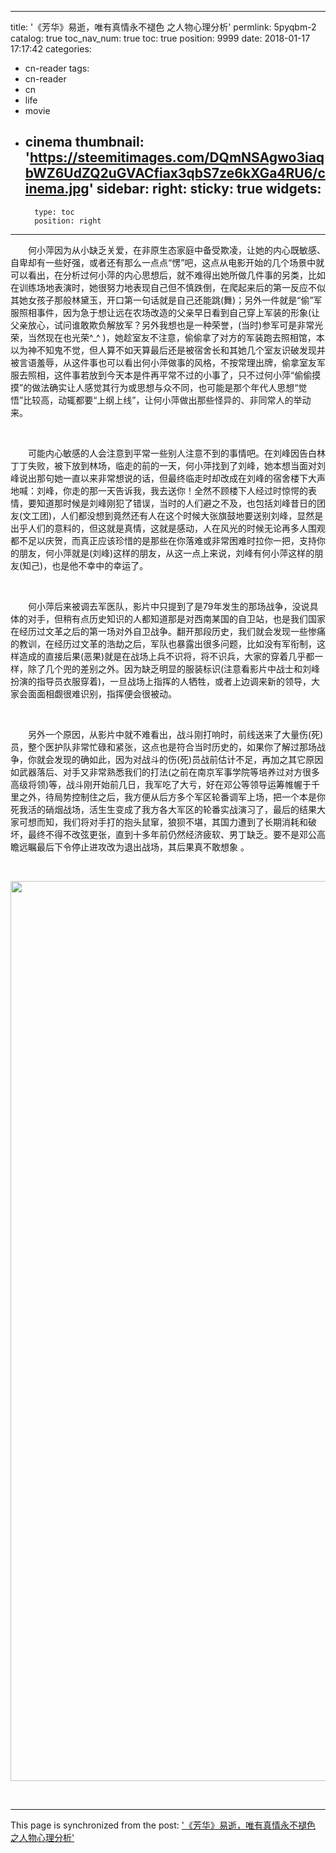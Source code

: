 
---
title: '《芳华》易逝，唯有真情永不褪色 之人物心理分析'
permlink: 5pyqbm-2
catalog: true
toc_nav_num: true
toc: true
position: 9999
date: 2018-01-17 17:17:42
categories:
- cn-reader
tags:
- cn-reader
- cn
- life
- movie
- cinema
thumbnail: 'https://steemitimages.com/DQmNSAgwo3iaqbWZ6UdZQ2uGVACfiax3qbS7ze6kXGa4RU6/cinema.jpg'
sidebar:
    right:
        sticky: true
widgets:
    -
        type: toc
        position: right
---


<html>
<p>　　何小萍因为从小缺乏关爱，在非原生态家庭中备受欺凌，让她的内心既敏感、自卑却有一些好强，或者还有那么一点点“愣”吧，这点从电影开始的几个场景中就可以看出，在分析过何小萍的内心思想后，就不难得出她所做几件事的另类，比如在训练场地表演时，她很努力地表现自己但不慎跌倒，在爬起来后的第一反应不似其她女孩子那般林黛玉，开口第一句话就是自己还能跳(舞)；另外一件就是“偷”军服照相事件，因为急于想让远在农场改造的父亲早日看到自己穿上军装的形象(让父亲放心，试问谁敢欺负解放军？另外我想也是一种荣誉，(当时)参军可是非常光荣，当然现在也光荣^_^ )，她趁室友不注意，偷偷拿了对方的军装跑去照相馆，本以为神不知鬼不觉，但人算不如天算最后还是被宿舍长和其她几个室友识破发现并被言语羞辱，从这件事也可以看出何小萍做事的风格，不按常理出牌，偷拿室友军服去照相，这件事若放到今天本是件再平常不过的小事了，只不过何小萍“偷偷摸摸”的做法确实让人感觉其行为或思想与众不同，也可能是那个年代人思想“觉悟”比较高，动辄都要“上纲上线”，让何小萍做出那些怪异的、非同常人的举动来。</p>
<p><br></p>
<p>　　可能内心敏感的人会注意到平常一些别人注意不到的事情吧。在刘峰因告白林丁丁失败，被下放到林场，临走的前的一天，何小萍找到了刘峰，她本想当面对刘峰说出那句她一直以来非常想说的话，但最终临走时却改成在刘峰的宿舍楼下大声地喊：刘峰，你走的那一天告诉我，我去送你！全然不顾楼下人经过时惊愕的表情，要知道那时候是刘峰刚犯了错误，当时的人们避之不及，也包括刘峰昔日的团友(文工团)，人们都没想到竟然还有人在这个时候大张旗鼓地要送别刘峰，显然是出乎人们的意料的，但这就是真情，这就是感动，人在风光的时候无论再多人围观都不足以庆贺，而真正应该珍惜的是那些在你落难或非常困难时拉你一把，支持你的朋友，何小萍就是(刘峰)这样的朋友，从这一点上来说，刘峰有何小萍这样的朋友(知己)，也是他不幸中的幸运了。</p>
<p><br></p>
<p>　　何小萍后来被调去军医队，影片中只提到了是79年发生的那场战争，没说具体的对手，但稍有点历史知识的人都知道那是对西南某国的自卫站，也是我们国家在经历过文革之后的第一场对外自卫战争。翻开那段历史，我们就会发现一些惨痛的教训，在经历过文革的浩劫之后，军队也暴露出很多问题，比如没有军衔制，这样造成的直接后果(恶果)就是在战场上兵不识将，将不识兵，大家的穿着几乎都一样，除了几个兜的差别之外。因为缺乏明显的服装标识(注意看影片中战士和刘峰扮演的指导员衣服穿着)，一旦战场上指挥的人牺牲，或者上边调来新的领导，大家会面面相觑很难识别，指挥便会很被动。</p>
<p><br></p>
<p>　　另外一个原因，从影片中就不难看出，战斗刚打响时，前线送来了大量伤(死)员，整个医护队非常忙碌和紧张，这点也是符合当时历史的，如果你了解过那场战争，你就会发现的确如此，因为对战斗的伤(死)员战前估计不足，再加之其它原因如武器落后、对手又非常熟悉我们的打法(之前在南京军事学院等培养过对方很多高级将领)等，战斗刚开始前几日，我军吃了大亏，好在邓公等领导运筹帷幄于千里之外，待局势控制住之后，我方便从后方多个军区轮番调军上场，把一个本是你死我活的硝烟战场，活生生变成了我方各大军区的轮番实战演习了，最后的结果大家可想而知，我们将对手打的抱头鼠窜，狼狈不堪，其国力遭到了长期消耗和破坏，最终不得不改弦更张，直到十多年前仍然经济疲软、男丁缺乏。要不是邓公高瞻远瞩最后下令停止进攻改为退出战场，其后果真不敢想象 。&nbsp;</p>
<p><br></p>
<p><img src="https://steemitimages.com/DQmNSAgwo3iaqbWZ6UdZQ2uGVACfiax3qbS7ze6kXGa4RU6/cinema.jpg" width="1080" height="1440"/></p>
<p><br></p>
</html>

- - -

This page is synchronized from the post: ['《芳华》易逝，唯有真情永不褪色 之人物心理分析'](https://steemit.com/@rivalhw/5pyqbm-2)
